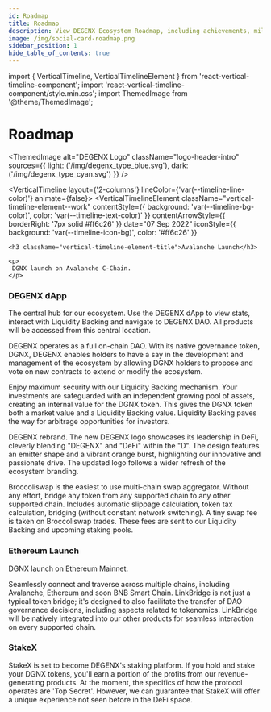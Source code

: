 ```yaml
---
id: Roadmap
title: Roadmap
description: View DEGENX Ecosystem Roadmap, including achievements, milestones and Work In Progress, check back regularly for updates.
image: /img/social-card-roadmap.png
sidebar_position: 1
hide_table_of_contents: true
---
```


import { VerticalTimeline, VerticalTimelineElement }  from 'react-vertical-timeline-component';
import 'react-vertical-timeline-component/style.min.css';
import ThemedImage from '@theme/ThemedImage';



# Roadmap

<ThemedImage
  alt="DEGENX Logo"
  className="logo-header-intro"
  sources={{
    light: ('/img/degenx_type_blue.svg'),
    dark: ('/img/degenx_type_cyan.svg')
  }}
/>

<VerticalTimeline layout={'2-columns'} lineColor={'var(--timeline-line-color)'} animate={false}>
 <VerticalTimelineElement
    className="vertical-timeline-element--work"
    contentStyle={{ background: 'var(--timeline-bg-color)', color: 'var(--timeline-text-color)' }}
    contentArrowStyle={{ borderRight: '7px solid #ff6c26' }}
    date="07 Sep 2022"
    iconStyle={{ background: 'var(--timeline-icon-bg)', color: '#ff6c26' }}
  >
    <h3 className="vertical-timeline-element-title">Avalanche Launch</h3>

    <p>
     DGNX launch on Avalanche C-Chain.
    </p>
  </VerticalTimelineElement>
    <VerticalTimelineElement
    className="vertical-timeline-element--work"
    contentStyle={{ background: 'var(--timeline-bg-color)', color: 'var(--timeline-text-color)' }}
    contentArrowStyle={{ borderRight: '7px solid #ff6c26' }}
    date="09 Oct 2022"
    iconStyle={{ background: 'var(--timeline-icon-bg)', color: '#ff6c26' }}
  >
    <h3 className="vertical-timeline-element-title">DEGENX dApp</h3>
    <p>
     The central hub for our ecosystem. Use the DEGENX dApp to view stats, interact with Liquidity Backing and navigate to DEGENX DAO. All products will be accessed from this central location.
    </p>
  </VerticalTimelineElement>
  <VerticalTimelineElement
    className="vertical-timeline-element--work"
    contentStyle={{ background: 'var(--timeline-bg-color)', color: 'var(--timeline-text-color)' }}
    contentArrowStyle={{ borderRight: '7px solid #ff6c26' }}
    date="25 Mar 2023"
    iconStyle={{ background: 'var(--timeline-icon-bg)', color: '#ff6c26' }}
  >
          <ThemedImage
  alt="DEGENX DAO Logo"
  className="vertical-timeline-element-title-img"
  sources={{
    light: ('/img/light_dao.svg'),
    dark: ('/img/dark_dao.svg')
  }}
/>
    <p>
     DEGENX operates as a full on-chain DAO. With its native governance token, DGNX, DEGENX enables holders to have a say in the development and management of the ecosystem by allowing DGNX holders to propose and vote on new contracts to extend or modify the ecosystem.
    </p>
  </VerticalTimelineElement>
    <VerticalTimelineElement
    className="vertical-timeline-element--work"
    contentStyle={{ background: 'var(--timeline-bg-color)', color: 'var(--timeline-text-color)' }}
    contentArrowStyle={{ borderRight: '7px solid #ff6c26' }}
    date="30 May 2023"
    iconStyle={{ background: 'var(--timeline-icon-bg)', color: 'var(--timeline-icon-color)' }}
  >
     <ThemedImage
  alt="Liquidity Backing Logo"
  className="vertical-timeline-element-title-img"
  sources={{
    light: ('/img/light_liqback.svg'),
    dark: ('/img/dark_liqback.svg')
  }}
/>
    <p>
      Enjoy maximum security with our Liquidity Backing mechanism. Your investments are safeguarded with an independent growing pool of assets, creating an internal value for the DGNX token. This gives the DGNX token both a market value and a Liquidity Backing value. Liquidity Backing paves the way for arbitrage opportunities for investors.
    </p>
  </VerticalTimelineElement>
  <VerticalTimelineElement
    className="vertical-timeline-element--work"
    contentStyle={{ background: 'var(--timeline-bg-color)', color: 'var(--timeline-text-color)' }}
    contentArrowStyle={{ borderRight: '7px solid #ff6c26' }}
    date="20 Jul 2023"
    iconStyle={{ background: 'var(--timeline-icon-bg)', color: 'var(--timeline-icon-color)' }}
  >
             <ThemedImage
  alt="DEGENX Logo"
  className="vertical-timeline-element-title-img"
  sources={{
    light: ('/img/light_degenx_full.svg'),
    dark: ('/img/dark_degenx_full.svg')
  }}
/>
    <p>
    DEGENX rebrand. The new DEGENX logo showcases its leadership in DeFi, cleverly blending "DEGENX" and "DeFi" within the "D". The design features an emitter shape and a vibrant orange burst, highlighting our innovative and passionate drive. The updated logo follows a wider refresh of the ecosystem branding.
    </p>
  </VerticalTimelineElement>
     <VerticalTimelineElement
    className="vertical-timeline-element--work"
    contentStyle={{ background: 'var(--timeline-bg-color)', color: 'var(--timeline-text-color)' }}
    contentArrowStyle={{ borderRight: '7px solid #ff6c26' }}
    date="28 Sep 2023"
    iconStyle={{ background: 'var(--timeline-icon-bg)', color: 'var(--timeline-icon-color)' }}
  >
       <ThemedImage
  alt="BroccoliSwap Logo"
  className="vertical-timeline-element-title-img"
  sources={{
    light: ('/img/light_broc.svg'),
    dark: ('/img/dark_broc.svg')
  }}
/>
    <p>
   Broccoliswap is the easiest to use multi-chain swap aggregator. Without any effort, bridge any token from any supported chain to any other supported chain. Includes automatic slippage calculation, token tax calculation, bridging (without constant network switching). A tiny swap fee is taken on Broccoliswap trades. These fees are sent to our Liquidity Backing and upcoming staking pools.
    </p>
  </VerticalTimelineElement>
  <VerticalTimelineElement
    className="vertical-timeline-element--work"
    contentStyle={{ background: 'var(--timeline-bg-color)', color: 'var(--timeline-text-color)' }}
    contentArrowStyle={{ borderRight: '7px solid #ff6c26' }}
    date="11 Jan 2024"
    iconStyle={{ background: 'var(--timeline-icon-bg)', color: 'var(--timeline-icon-color)' }}
  >
     <h3 className="vertical-timeline-element-title">Ethereum Launch</h3>
    <p>
      DGNX launch on Ethereum Mainnet. 
    </p>
  </VerticalTimelineElement>
    <VerticalTimelineElement
    className="vertical-timeline-element--work"
    contentStyle={{ background: 'var(--timeline-bg-color)', color: 'var(--timeline-text-color)' }}
    contentArrowStyle={{ borderRight: '7px solid #ff6c26' }}
    date="17 Jan 2024"
    iconStyle={{ background: 'var(--timeline-icon-bg)', color: 'var(--timeline-icon-color)' }}
  >
            <ThemedImage
  alt="BroccoliSwap Logo"
  className="vertical-timeline-element-title-img"
  sources={{
    light: ('/img/light_linkbridge.svg'),
    dark: ('/img/dark_linkbridge.svg')
  }}
/>
    <p>
      Seamlessly connect and traverse across multiple chains, including Avalanche, Ethereum and soon BNB Smart Chain. LinkBridge is not just a typical token bridge; it's designed to also facilitate the transfer of DAO governance decisions, including aspects related to tokenomics. LinkBridge will be natively integrated into our other products for seamless interaction on every supported chain.
    </p>
  </VerticalTimelineElement>
  <VerticalTimelineElement
    className="vertical-timeline-element--work"
    contentStyle={{ background: 'var(--timeline-bg-color)', color: 'var(--timeline-text-color)' }}
    contentArrowStyle={{ borderRight: '7px solid #ff6c26' }}
    date="WORK IN PROGRESS"
    iconStyle={{ background: 'var(--timeline-icon-bg2)', color: 'var(--timeline-icon-color)' }}
  >
     <h3 className="vertical-timeline-element-title">StakeX</h3>
    <p>
      StakeX is set to become DEGENX's staking platform. If you hold and stake your DGNX tokens, you'll earn a portion of the profits from our revenue-generating products. At the moment, the specifics of how the protocol operates are 'Top Secret'. However, we can guarantee that StakeX will offer a unique experience not seen before in the DeFi space.
    </p>
  </VerticalTimelineElement>
</VerticalTimeline>







